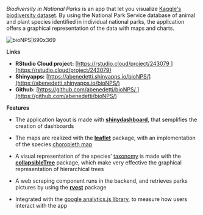 *Biodiversity in National Parks* is an app that let you visualize [Kaggle's biodiversity dataset](https://www.kaggle.com/nationalparkservice/park-biodiversity). By using the National Park Service  database of animal and plant species identified in individual national parks, the application offers a graphical representation of the data with maps and charts.

![bioNPS|690x369](code/uGeoTagger_bckgd.jpg) 

**Links**

* **RStudio Cloud project:** [https://rstudio.cloud/project/243079 ](https://rstudio.cloud/project/243079)
* **Shinyapps:** [https://abenedetti.shinyapps.io/bioNPS/](https://abenedetti.shinyapps.io/bioNPS/)
* **Github:** [https://github.com/abenedetti/bioNPS/ ](https://github.com/abenedetti/bioNPS/)

**Features**

* The application layout is made with [**shinydashboard**](https://rstudio.github.io/shinydashboard/), that semplifies the creation of dashboards

* The maps are realized with the [**leaflet**](https://rstudio.github.io/leaflet/) package, with an implementation of the species [choropleth map](https://en.wikipedia.org/wiki/Choropleth_map)

* A visual representation of the species' [taxonomy](https://en.wikipedia.org/wiki/Taxonomy_(biology)) is made with the [**collapsibleTree**](https://github.com/AdeelK93/collapsibleTree) package, which make very effective the graphical representation of hierarchical trees

* A web scraping component runs in the backend, and retrieves parks pictures by using the [**rvest**](https://blog.rstudio.com/2014/11/24/rvest-easy-web-scraping-with-r/) package

* Integrated with the [google analytics.js library](https://shiny.rstudio.com/articles/google-analytics.html), to measure how users interact with the app